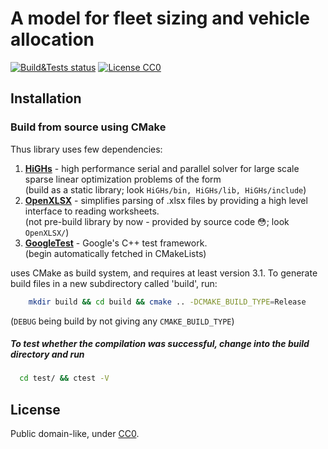 # A model for fleet sizing and vehicle allocation
[![Build&Tests status](https://github.com/FeggieBoss/BIA_MonthlySchedule/actions/workflows/c-cpp.yml/badge.svg)](https://github.com/FeggieBoss/BIA_MonthlySchedule/actions?query=workflow%3A"C++%20CI"+branch%3Amaster)
[![License CC0](https://img.shields.io/badge/license-CC0-blue.svg)](https://creativecommons.org/publicdomain/zero/1.0/)

## Installation
### Build from source using CMake
Thus library uses few dependencies:
1. [**HiGHs**](https://github.com/ERGO-Code/HiGHS/blob/master) - high performance serial and parallel solver for large scale sparse
linear optimization problems of the form\
(build as a static library; look `HiGHs/bin, HiGHs/lib, HiGHs/include`)
2. [**OpenXLSX**](https://github.com/ycphs/openxlsx) - simplifies parsing of .xlsx files by providing a high level interface to reading worksheets.\
(not pre-build library by now - provided by source code 😳; look `OpenXLSX/`)
3. [**GoogleTest**](https://github.com/google/googletest) - Google's C++ test framework.\
(begin automatically fetched in CMakeLists)

uses CMake as build system, and requires at least version 3.1. To generate build files in a new subdirectory called 'build', run:
```sh
    mkdir build && cd build && cmake .. -DCMAKE_BUILD_TYPE=Release
```
(`DEBUG` being build by not giving any `CMAKE_BUILD_TYPE`)
##### To test whether the compilation was successful, change into the build directory and run
```sh
  cd test/ && ctest -V
```

## License
Public domain-like, under [CC0](https://creativecommons.org/publicdomain/zero/1.0/).